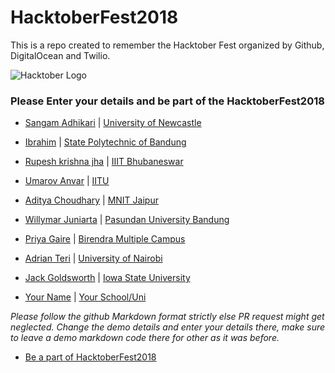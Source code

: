 # HacktoberFest2018
This is a repo created to remember the Hacktober Fest organized by Github, DigitalOcean and Twilio.

![Hacktober Logo ](https://raw.githubusercontent.com/asangam/HacktoberFest2018/master/hacktober_log.png)

### Please Enter your details and be part of the HacktoberFest2018

* [Sangam Adhikari](http://github.com/asangam) | [University of Newcastle](https://www.newcastle.edu.au/)
* [Ibrahim](http://github.com/ibrdrahim) | [State Polytechnic of Bandung](https://www.polban.ac.id/)
* [Rupesh krishna jha](https://github.com/Rupeshiya) | [IIIT Bhubaneswar](https://www.iiit-bh.ac.in/)
* [Umarov Anvar](https://github.com/arpanetus) | [IITU](http://iitu.kz/)
* [Aditya Choudhary](https://github.com/adich23) | [MNIT Jaipur](http://mnit.ac.in/)
* [Willymar Juniarta](https://github.com/juniarta) | [Pasundan University Bandung](http://www.unpas.ac.id/)
* [Priya Gaire](http://github.com/priyagaire) | [Birendra Multiple Campus](http://bmc.edu.np/)
* [Adrian Teri](https://github.com/Adrianteri) | [University of Nairobi](https://sci.uonbi.ac.ke)
* [Jack Goldsworth](http://github.com/jackgoldsworth) | [Iowa State University](https://iastate.edu)

* [Your Name](http://yourgithuburl) | [Your School/Uni](https://www.youruniurl/)

*Please follow the github Markdown format strictly else PR request might get neglected.*
*Change the demo details and enter your details there, make sure to leave a demo markdown code there for other as it was before.*

* [Be a part of HacktoberFest2018](https://hacktoberfest.digitalocean.com/)
